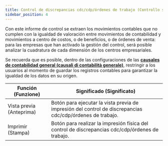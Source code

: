 ```yaml
---
title: Control de discrepancias cdc/cdp/órdenes de trabajo (Controllo sbilanci cdc/cdp/job-orders)
sidebar_position: 4
---
```


Con este informe de control se extraen los movimientos contables que no cumplen con la igualdad de valoración entre movimientos de contabilidad y movimientos a centro de costos, o de beneficios, o de órdenes de venta: para las empresas que han activado la gestión del control, será posible analizar la cuadratura de cada dimensión de los centros empresariales.

Se recuerda que es posible, dentro de las configuraciones de las **[causales de contabilidad general (causali di contabilità generale)](/docs/configurations/tables/finance/ledger-records-templates/insert-ledger-records-templates)**, restringir a los usuarios al momento de guardar los registros contables para garantizar la igualdad de los datos en su origen.



| Función (Funzione) | Significado (Significato) |
| --- | --- |
| Vista previa (Anteprima) | Botón para ejecutar la vista previa de impresión del control de discrepancias cdc/cdp/órdenes de trabajo. |
| Imprimir (Stampa) | Botón para realizar la impresión física del control de discrepancias cdc/cdp/órdenes de trabajo. |